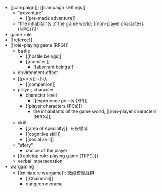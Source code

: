 - [[campaign]]; [[campaign settings]]
    - "adventure"
        - [[pre-made adventure]]
    - "the inhabitants of the game world; [[non-player characters (NPCs)]]"
- game rule
- [[referee]]
- [[role-playing game (RPG)]]
    - battle
        - [[hostile beings]]
        - [[monster]]
            - [[aberrant beings]]
    - environment effect
    - [[party]]: 小队
        - [[companion]]
    - player; character
        - character level
            - [[experience points (XP)]]
        - [[player characters (PCs)]]
            - the inhabitants of the game world; [[non-player characters (NPCs)]]
    - skill
        - [[area of specialty]]: 专长领域
        - [[cognitive skill]]
        - [[social skill]]
    - "story"
        - choice of the player
    - [[tabletop role-playing game (TRPG)]]
    - verbal impersonation
- wargaming
    - [[miniature wargame]]: 微缩模型战棋
        - [[Chainmail]]
        - dungeon diorama
